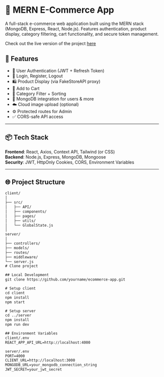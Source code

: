 # 🛒 MERN E-Commerce App

A full-stack e-commerce web application built using the MERN stack (MongoDB, Express, React, Node.js). Features authentication, product display, category filtering, cart functionality, and secure token management.

Check out the live version of the project [here](mern-e-commerce-app-tau.vercel.app)


## 🚀 Features

- 🔐 User Authentication (JWT + Refresh Token)
- 👤 Login, Register, Logout
- 🛍️ Product Display (via FakeStoreAPI proxy)
- 🧾 Add to Cart
- 📂 Category Filter + Sorting
- 🧱 MongoDB integration for users & more
- ☁️ Cloud image upload (optional)
- ⚙️ Protected routes for Admin
- ✅ CORS-safe API access

---

## 📦 Tech Stack

**Frontend**: React, Axios, Context API, Tailwind (or CSS)  
**Backend**: Node.js, Express, MongoDB, Mongoose  
**Security**: JWT, HttpOnly Cookies, CORS, Environment Variables

---

## 🌐 Project Structure

```txt
client/
│
├── src/
│   ├── API/
│   ├── components/
│   ├── pages/
│   ├── utils/
│   └── GlobalState.js
│
server/
│
├── controllers/
├── models/
├── routes/
├── middleware/
└── server.js
# Clone project

## Local Development
git clone https://github.com/yourname/ecommerce-app.git

# Setup client
cd client
npm install
npm start

# Setup server
cd ../server
npm install
npm run dev

## Environment Variables
client/.env
REACT_APP_API_URL=http://localhost:4000

server/.env
PORT=4000
CLIENT_URL=http://localhost:3000
MONGODB_URL=your_mongodb_connection_string
JWT_SECRET=your_jwt_secret
